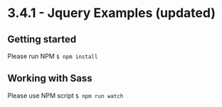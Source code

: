 # 3.4.1 - Jquery Examples (updated)

## Getting started
Please run NPM
`$ npm install`

## Working with Sass
Please use NPM script
`$ npm run watch`
